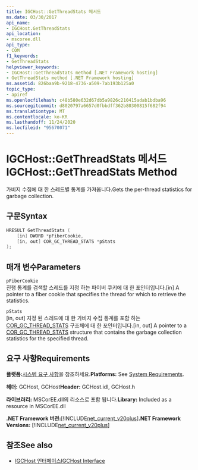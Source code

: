 ```yaml
---
title: IGCHost::GetThreadStats 메서드
ms.date: 03/30/2017
api_name:
- IGCHost.GetThreadStats
api_location:
- mscoree.dll
api_type:
- COM
f1_keywords:
- GetThreadStats
helpviewer_keywords:
- IGCHost::GetThreadStats method [.NET Framework hosting]
- GetThreadStats method [.NET Framework hosting]
ms.assetid: 826baa9b-9218-4736-a509-7ab193b125a0
topic_type:
- apiref
ms.openlocfilehash: c48b580e632d67db5a9826c210415adab1bdba96
ms.sourcegitcommit: d8020797a6657d0fbbdff362b80300815f682f94
ms.translationtype: MT
ms.contentlocale: ko-KR
ms.lasthandoff: 11/24/2020
ms.locfileid: "95670071"
---
```

# <a name="igchostgetthreadstats-method"></a><span data-ttu-id="2ffe3-102">IGCHost::GetThreadStats 메서드</span><span class="sxs-lookup"><span data-stu-id="2ffe3-102">IGCHost::GetThreadStats Method</span></span>

<span data-ttu-id="2ffe3-103">가비지 수집에 대 한 스레드별 통계를 가져옵니다.</span><span class="sxs-lookup"><span data-stu-id="2ffe3-103">Gets the per-thread statistics for garbage collection.</span></span>  
  
## <a name="syntax"></a><span data-ttu-id="2ffe3-104">구문</span><span class="sxs-lookup"><span data-stu-id="2ffe3-104">Syntax</span></span>  
  
```cpp  
HRESULT GetThreadStats (  
    [in] DWORD *pFiberCookie,  
    [in, out] COR_GC_THREAD_STATS *pStats  
);  
```  
  
## <a name="parameters"></a><span data-ttu-id="2ffe3-105">매개 변수</span><span class="sxs-lookup"><span data-stu-id="2ffe3-105">Parameters</span></span>  

 `pFiberCookie`  
 <span data-ttu-id="2ffe3-106">진행 통계를 검색할 스레드를 지정 하는 파이버 쿠키에 대 한 포인터입니다.</span><span class="sxs-lookup"><span data-stu-id="2ffe3-106">[in] A pointer to a fiber cookie that specifies the thread for which to retrieve the statistics.</span></span>  
  
 `pStats`  
 <span data-ttu-id="2ffe3-107">[in, out] 지정 된 스레드에 대 한 가비지 수집 통계를 포함 하는 [COR_GC_THREAD_STATS](cor-gc-thread-stats-structure.md) 구조체에 대 한 포인터입니다.</span><span class="sxs-lookup"><span data-stu-id="2ffe3-107">[in, out] A pointer to a [COR_GC_THREAD_STATS](cor-gc-thread-stats-structure.md) structure that contains the garbage collection statistics for the specified thread.</span></span>  
  
## <a name="requirements"></a><span data-ttu-id="2ffe3-108">요구 사항</span><span class="sxs-lookup"><span data-stu-id="2ffe3-108">Requirements</span></span>  

 <span data-ttu-id="2ffe3-109">**플랫폼:**[시스템 요구 사항](../../get-started/system-requirements.md)을 참조하세요.</span><span class="sxs-lookup"><span data-stu-id="2ffe3-109">**Platforms:** See [System Requirements](../../get-started/system-requirements.md).</span></span>  
  
 <span data-ttu-id="2ffe3-110">**헤더:** GCHost, GCHost</span><span class="sxs-lookup"><span data-stu-id="2ffe3-110">**Header:** GCHost.idl, GCHost.h</span></span>  
  
 <span data-ttu-id="2ffe3-111">**라이브러리:** MSCorEE.dll의 리소스로 포함 됩니다.</span><span class="sxs-lookup"><span data-stu-id="2ffe3-111">**Library:** Included as a resource in MSCorEE.dll</span></span>  
  
 <span data-ttu-id="2ffe3-112">**.NET Framework 버전:**[!INCLUDE[net_current_v20plus](../../../../includes/net-current-v20plus-md.md)]</span><span class="sxs-lookup"><span data-stu-id="2ffe3-112">**.NET Framework Versions:** [!INCLUDE[net_current_v20plus](../../../../includes/net-current-v20plus-md.md)]</span></span>  
  
## <a name="see-also"></a><span data-ttu-id="2ffe3-113">참조</span><span class="sxs-lookup"><span data-stu-id="2ffe3-113">See also</span></span>

- [<span data-ttu-id="2ffe3-114">IGCHost 인터페이스</span><span class="sxs-lookup"><span data-stu-id="2ffe3-114">IGCHost Interface</span></span>](igchost-interface.md)
